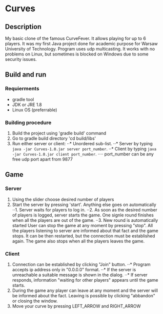 # Curves

## Description
My basic clone of the famous CurveFever. It allows playing for up to 6 players. It was my first Java project done for academic purpose for Warsaw University of Technology. Program uses udp multicasting. It works with no problems on Linux, but sometimes is blocked on Windows due to some security issues.

## Build and run
### Requierments 
* gradle tool
* JDK or JRE 1.8
* Linux OS (preferrable)

### Building procedure
1. Build the project using 'gradle build' command
2. Go to gradle build directory 'cd build/libs'
3. Run either server or client:
⋅⋅* Unordered sub-list. 
⋅⋅* Server by typing `java -jar Curves-1.0.jar server port_number`.
⋅⋅* Client by typing `java -jar Curves-1.0.jar client port_number`.
⋅⋅⋅⋅ port_number can be any free udp port apart from 9877

## Game

### Server
1. Using the slider choose desired number of players
2. Start the server by pressing 'start'. Anything else goes on automatically
⋅⋅1. Server waits for players to log in.
⋅⋅2. As soon as the desired number of players is logged, server starts the game. One signle round finishes when all the players are out of the game.
⋅⋅3. New round is automatically started
User can stop the game at any moment by pressing "stop". All the players listening to server are informed about that fact and the game stops. It can be then restarted, but the connection must be established again. The game also stops when all the players leaves the game. 
  

### Client
1. Connection can be established by clicking "Join" button.
⋅⋅* Program accepts ip address only in "0.0.0.0" format. 
⋅⋅* If the server is unreachable a suitable message is shown in the dialog. 
⋅⋅* If server responds, information "waiting for other players" appears until the game starts. 
2. During the game any player can leave at any moment and the server will be informed about the fact. Leaving is possible by clicking "abbandon" or closing the window.
3. Move your curve by pressing LEFT_ARROW and RIGHT_ARROW


